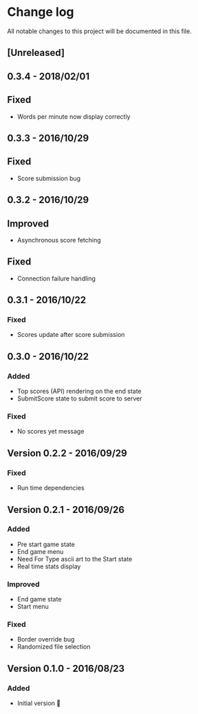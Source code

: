 # Change log
All notable changes to this project will be documented in this file.

## [Unreleased]

## 0.3.4 - 2018/02/01

## Fixed
- Words per minute now display correctly

## 0.3.3 - 2016/10/29

## Fixed
- Score submission bug

## 0.3.2 - 2016/10/29

## Improved
- Asynchronous score fetching 

## Fixed
- Connection failure handling

## 0.3.1 - 2016/10/22

### Fixed
- Scores update after score submission

## 0.3.0 - 2016/10/22

### Added
- Top scores (API) rendering on the end state 
- SubmitScore state to submit score to server

### Fixed
- No scores yet message

## Version 0.2.2 - 2016/09/29

### Fixed
- Run time dependencies

## Version 0.2.1 - 2016/09/26

### Added
- Pre start game state
- End game menu
- Need For Type ascii art to the Start state
- Real time stats display

### Improved
- End game state
- Start menu

### Fixed
- Border override bug
- Randomized file selection


## Version 0.1.0 - 2016/08/23

### Added
- Initial version 🎉
